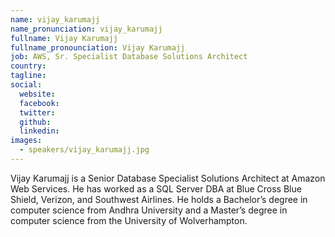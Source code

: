 ```yaml
---
name: vijay_karumajj
name_pronunciation: vijay_karumajj
fullname: Vijay Karumajj
fullname_pronounciation: Vijay Karumajj
job: AWS, Sr. Specialist Database Solutions Architect
country: 
tagline: 
social:
  website: 
  facebook:
  twitter:
  github: 
  linkedin: 
images:
  - speakers/vijay_karumajj.jpg
---
```


Vijay Karumajj is a Senior Database Specialist Solutions Architect at Amazon Web Services. He has worked as a SQL Server DBA at Blue Cross Blue Shield, Verizon, and Southwest Airlines. He holds a Bachelor’s degree in computer science from Andhra University and a Master’s degree in computer science from the University of Wolverhampton.